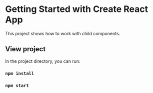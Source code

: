 # Getting Started with Create React App

This project shows how to work with child components.

## View project

In the project directory, you can run:

### `npm install`

### `npm start`


